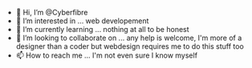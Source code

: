 - 👋 Hi, I’m @Cyberfibre
- 👀 I’m interested in ... web developement
- 🌱 I’m currently learning ... nothing at all to be honest
- 💞️ I’m looking to collaborate on ... any help is welcome, I'm more of a designer than a coder but webdesign requires me to do this stuff too
- 📫 How to reach me ... I'm not even sure I know myself

<!---
Cyberfibre/Cyberfibre is a ✨ special ✨ repository because its `README.md` (this file) appears on your GitHub profile.
You can click the Preview link to take a look at your changes.
--->

